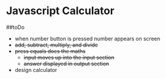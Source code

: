# Javascript Calculator

##toDo
* when number button is pressed number appears on screen
* ~~add, subtract, multiply, and divide~~
* ~~press equals does the maths~~
  * ~~input moves up into the input section~~
  * ~~answer displayed in output section~~
* design calculator
